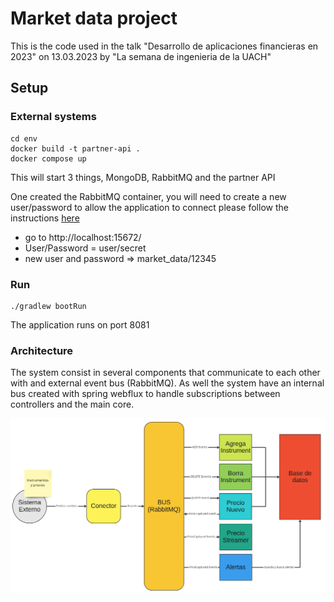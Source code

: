 # Market data project

This is the code used in the talk "Desarrollo de aplicaciones financieras en 2023" on 13.03.2023
by "La semana de ingenieria de la UACH"

## Setup

### External systems

```shell
cd env
docker build -t partner-api .
docker compose up
```

This will start 3 things, MongoDB, RabbitMQ and the partner API

One created the RabbitMQ container, you will need to create a new user/password to allow the application to connect
please follow the instructions [here](https://www.tutlane.com/tutorial/rabbitmq/rabbitmq-users)

- go to http://localhost:15672/
- User/Password = user/secret
- new user and password => market_data/12345

### Run

```shell
./gradlew bootRun
```

The application runs on port 8081

### Architecture

The system consist in several components that communicate to each other with and external event bus (RabbitMQ).
As well the system have an internal bus created with spring webflux to handle subscriptions between controllers
and the main core.

![architecture](./architecture.png)